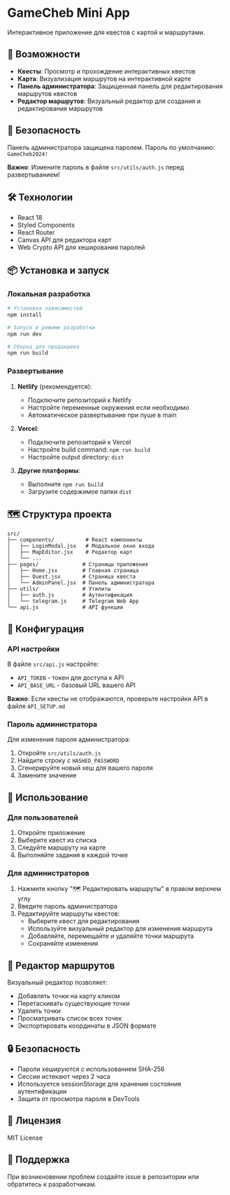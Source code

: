 # GameCheb Mini App

Интерактивное приложение для квестов с картой и маршрутами.

## 🚀 Возможности

- **Квесты**: Просмотр и прохождение интерактивных квестов
- **Карта**: Визуализация маршрутов на интерактивной карте
- **Панель администратора**: Защищенная панель для редактирования маршрутов квестов
- **Редактор маршрутов**: Визуальный редактор для создания и редактирования маршрутов

## 🔐 Безопасность

Панель администратора защищена паролем. Пароль по умолчанию: `GameCheb2024!`

**Важно**: Измените пароль в файле `src/utils/auth.js` перед развертыванием!

## 🛠️ Технологии

- React 18
- Styled Components
- React Router
- Canvas API для редактора карт
- Web Crypto API для хеширования паролей

## 📦 Установка и запуск

### Локальная разработка

```bash
# Установка зависимостей
npm install

# Запуск в режиме разработки
npm run dev

# Сборка для продакшена
npm run build
```

### Развертывание

1. **Netlify** (рекомендуется):
   - Подключите репозиторий к Netlify
   - Настройте переменные окружения если необходимо
   - Автоматическое развертывание при пуше в main

2. **Vercel**:
   - Подключите репозиторий к Vercel
   - Настройте build command: `npm run build`
   - Настройте output directory: `dist`

3. **Другие платформы**:
   - Выполните `npm run build`
   - Загрузите содержимое папки `dist`

## 🗺️ Структура проекта

```
src/
├── components/          # React компоненты
│   ├── LoginModal.jsx   # Модальное окно входа
│   ├── MapEditor.jsx    # Редактор карт
│   └── ...
├── pages/              # Страницы приложения
│   ├── Home.jsx        # Главная страница
│   ├── Quest.jsx       # Страница квеста
│   └── AdminPanel.jsx  # Панель администратора
├── utils/              # Утилиты
│   ├── auth.js         # Аутентификация
│   └── telegram.js     # Telegram Web App
└── api.js              # API функции
```

## 🔧 Конфигурация

### API настройки

В файле `src/api.js` настройте:
- `API_TOKEN` - токен для доступа к API
- `API_BASE_URL` - базовый URL вашего API

**Важно**: Если квесты не отображаются, проверьте настройки API в файле `API_SETUP.md`

### Пароль администратора

Для изменения пароля администратора:

1. Откройте `src/utils/auth.js`
2. Найдите строку с `HASHED_PASSWORD`
3. Сгенерируйте новый хеш для вашего пароля
4. Замените значение

## 📱 Использование

### Для пользователей

1. Откройте приложение
2. Выберите квест из списка
3. Следуйте маршруту на карте
4. Выполняйте задания в каждой точке

### Для администраторов

1. Нажмите кнопку "🗺️ Редактировать маршруты" в правом верхнем углу
2. Введите пароль администратора
3. Редактируйте маршруты квестов:
   - Выберите квест для редактирования
   - Используйте визуальный редактор для изменения маршрута
   - Добавляйте, перемещайте и удаляйте точки маршрута
   - Сохраняйте изменения

## 🎨 Редактор маршрутов

Визуальный редактор позволяет:
- Добавлять точки на карту кликом
- Перетаскивать существующие точки
- Удалять точки
- Просматривать список всех точек
- Экспортировать координаты в JSON формате

## 🔒 Безопасность

- Пароли хешируются с использованием SHA-256
- Сессии истекают через 2 часа
- Используется sessionStorage для хранения состояния аутентификации
- Защита от просмотра пароля в DevTools

## 📄 Лицензия

MIT License

## 🤝 Поддержка

При возникновении проблем создайте issue в репозитории или обратитесь к разработчикам.
